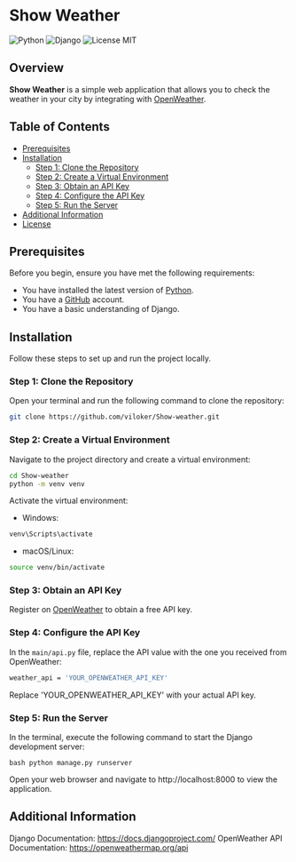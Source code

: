 # Show Weather

![Python](https://img.shields.io/badge/Python-3.9-blue) ![Django](https://img.shields.io/badge/Django-5.1.1-green) ![License MIT](https://img.shields.io/badge/License-MIT-yellow)

## Overview

**Show Weather** is a simple web application that allows you to check the weather in your city by integrating with [OpenWeather](https://openweathermap.org/).

## Table of Contents

- [Prerequisites](#prerequisites)
- [Installation](#installation)
  - [Step 1: Clone the Repository](#step-1-clone-the-repository)
  - [Step 2: Create a Virtual Environment](#step-2-create-a-virtual-environment)
  - [Step 3: Obtain an API Key](#step-3-obtain-an-api-key)
  - [Step 4: Configure the API Key](#step-4-configure-the-api-key)
  - [Step 5: Run the Server](#step-5-run-the-server)
- [Additional Information](#additional-information)
- [License](#license)

## Prerequisites

Before you begin, ensure you have met the following requirements:

- You have installed the latest version of [Python](https://www.python.org/downloads/).
- You have a [GitHub](https://github.com/) account.
- You have a basic understanding of Django.

## Installation

Follow these steps to set up and run the project locally.

### Step 1: Clone the Repository

Open your terminal and run the following command to clone the repository:

```bash
git clone https://github.com/viloker/Show-weather.git
```
### Step 2: Create a Virtual Environment

Navigate to the project directory and create a virtual environment:

```bash
cd Show-weather
python -m venv venv
```
Activate the virtual environment:
- Windows:
```bash
venv\Scripts\activate
```
- macOS/Linux:
```bash
source venv/bin/activate
```

### Step 3: Obtain an API Key

Register on [OpenWeather](https://openweathermap.org/) to obtain a free API key.

### Step 4: Configure the API Key

In the `main/api.py` file, replace the API value with the one you received from OpenWeather:
```bash
weather_api = 'YOUR_OPENWEATHER_API_KEY'
```
Replace 'YOUR_OPENWEATHER_API_KEY' with your actual API key.

### Step 5: Run the Server

In the terminal, execute the following command to start the Django development server:
```
bash python manage.py runserver
```
Open your web browser and navigate to http://localhost:8000 to view the application.

## Additional Information
Django Documentation: https://docs.djangoproject.com/
OpenWeather API Documentation: https://openweathermap.org/api
